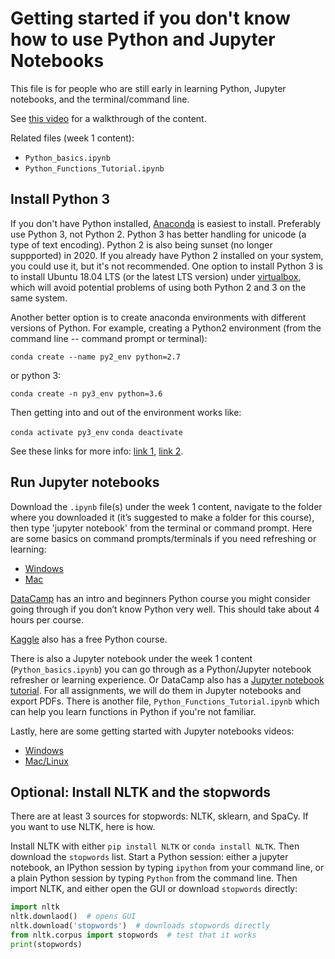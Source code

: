 # Getting started if you don't know how to use Python and Jupyter Notebooks

This file is for people who are still early in learning Python, Jupyter notebooks, and the terminal/command line.

See [this video](https://youtu.be/DGA3qYvVBtE) for a walkthrough of the content.

Related files (week 1 content):
- `Python_basics.ipynb`
- `Python_Functions_Tutorial.ipynb`

## Install Python 3
If you don't have Python installed, [Anaconda](https://www.anaconda.com/download) is easiest to install.  Preferably use Python 3, not Python 2.  Python 3 has better handling for unicode (a type of text encoding).  Python 2 is also being sunset (no longer suppported) in 2020.  If you already have Python 2 installed on your system, you could use it, but it's not recommended.  One option to install Python 3 is to install Ubuntu 18.04 LTS (or the latest LTS version) under [virtualbox](https://www.lifewire.com/run-ubuntu-within-windows-virtualbox-2202098), which will avoid potential problems of using both Python 2 and 3 on the same system.

Another better option is to create anaconda environments with different versions of Python. For example, creating a Python2 environment (from the command line -- command prompt or terminal):

`conda create --name py2_env python=2.7`

or python 3:

`conda create -n py3_env python=3.6`

Then getting into and out of the environment works like:

`conda activate py3_env`
`conda deactivate`

See these links for more info: [link 1](https://salishsea-meopar-docs.readthedocs.io/en/latest/work_env/python3_conda_environment.html), [link 2](https://uoa-eresearch.github.io/eresearch-cookbook/recipe/2014/11/20/conda/).

## Run Jupyter notebooks

Download the `.ipynb` file(s) under the week 1 content, navigate to the folder where you downloaded it (it’s suggested to make a folder for this course), then type 'jupyter notebook' from the terminal or command prompt.  Here are some basics on command prompts/terminals if you need refreshing or learning:

- [Windows](https://www.digitalcitizen.life/command-prompt-how-use-basic-commands)
- [Mac](https://mac.appstorm.net/how-to/utilities-how-to/how-to-use-terminal-the-basics/)

[DataCamp](https://www.datacamp.com) has an intro and beginners Python course you might consider going through if you don’t know Python very well.  This should take about 4 hours per course.

[Kaggle](https://www.kaggle.com/learn/overview) also has a free Python course.

There is also a Jupyter notebook under the week 1 content (`Python_basics.ipynb`) you can go through as a Python/Jupyter notebook refresher or learning experience.  Or DataCamp also has a [Jupyter notebook tutorial](https://www.datacamp.com/community/tutorials/tutorial-jupyter-notebook). For all assignments, we will do them in Jupyter notebooks and export PDFs.  There is another file, `Python_Functions_Tutorial.ipynb` which can help you learn functions in Python if you're not familiar.

Lastly, here are some getting started with Jupyter notebooks videos:
- [Windows](https://youtu.be/epaC7PCtWxk)
- [Mac/Linux](https://youtu.be/xYuUrHOAE5Y)

## Optional: Install NLTK and the stopwords
There are at least 3 sources for stopwords: NLTK, sklearn, and SpaCy.  If you want to use NLTK, here is how.

Install NLTK with either `pip install NLTK` or `conda install NLTK`.  Then download the `stopwords` list.  Start a Python session: either a jupyter notebook, an IPython session by typing `ipython` from your command line, or a plain Python session by typing `Python` from the command line.  Then import NLTK, and either open the GUI or download `stopwords` directly:

```python
import nltk
nltk.downlaod()  # opens GUI
nltk.download('stopwords')  # downloads stopwords directly
from nltk.corpus import stopwords  # test that it works
print(stopwords)
```